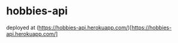 # hobbies-api

deployed at (https://hobbies-api.herokuapp.com/)[https://hobbies-api.herokuapp.com/]
